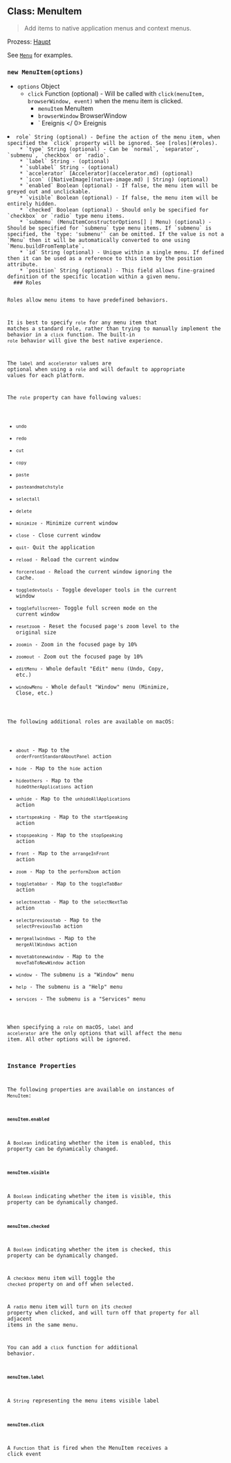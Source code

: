 ## Class: MenuItem

> Add items to native application menus and context menus.

Prozess: [Haupt](../glossary.md#main-process)

See [`Menu`](menu.md) for examples.

### `new MenuItem(options)`

* `options` Object 
  * `click` Function (optional) - Will be called with `click(menuItem, browserWindow, event)` when the menu item is clicked. 
    * `menuItem` MenuItem
    * `browserWindow` BrowserWindow
    * ` Ereignis </ 0>  Ereignis</li>
</ul></li>
<li><code>role` String (optional) - Define the action of the menu item, when specified the `click` property will be ignored. See [roles](#roles).
    * `type` String (optional) - Can be `normal`, `separator`, `submenu`, `checkbox` or `radio`.
    * `label` String - (optional)
    * `sublabel` String - (optional)
    * `accelerator` [Accelerator](accelerator.md) (optional)
    * `icon` ([NativeImage](native-image.md) | String) (optional)
    * `enabled` Boolean (optional) - If false, the menu item will be greyed out and unclickable.
    * `visible` Boolean (optional) - If false, the menu item will be entirely hidden.
    * `checked` Boolean (optional) - Should only be specified for `checkbox` or `radio` type menu items.
    * `submenu` (MenuItemConstructorOptions[] | Menu) (optional) - Should be specified for `submenu` type menu items. If `submenu` is specified, the `type: 'submenu'` can be omitted. If the value is not a `Menu` then it will be automatically converted to one using `Menu.buildFromTemplate`.
    * `id` String (optional) - Unique within a single menu. If defined then it can be used as a reference to this item by the position attribute.
    * `position` String (optional) - This field allows fine-grained definition of the specific location within a given menu.
  ### Roles
  
  Roles allow menu items to have predefined behaviors.
  
  It is best to specify `role` for any menu item that matches a standard role, rather than trying to manually implement the behavior in a `click` function. The built-in `role` behavior will give the best native experience.
  
  The `label` and `accelerator` values are optional when using a `role` and will default to appropriate values for each platform.
  
  The `role` property can have following values:
  
  * `undo`
  * `redo`
  * `cut`
  * `copy`
  * `paste`
  * `pasteandmatchstyle`
  * `selectall`
  * `delete`
  * `minimize` - Minimize current window
  * `close` - Close current window
  * `quit`- Quit the application
  * `reload` - Reload the current window
  * `forcereload` - Reload the current window ignoring the cache.
  * `toggledevtools` - Toggle developer tools in the current window
  * `togglefullscreen`- Toggle full screen mode on the current window
  * `resetzoom` - Reset the focused page's zoom level to the original size
  * `zoomin` - Zoom in the focused page by 10%
  * `zoomout` - Zoom out the focused page by 10%
  * `editMenu` - Whole default "Edit" menu (Undo, Copy, etc.)
  * `windowMenu` - Whole default "Window" menu (Minimize, Close, etc.)
  
  The following additional roles are available on macOS:
  
  * `about` - Map to the `orderFrontStandardAboutPanel` action
  * `hide` - Map to the `hide` action
  * `hideothers` - Map to the `hideOtherApplications` action
  * `unhide` - Map to the `unhideAllApplications` action
  * `startspeaking` - Map to the `startSpeaking` action
  * `stopspeaking` - Map to the `stopSpeaking` action
  * `front` - Map to the `arrangeInFront` action
  * `zoom` - Map to the `performZoom` action
  * `toggletabbar` - Map to the `toggleTabBar` action
  * `selectnexttab` - Map to the `selectNextTab` action
  * `selectprevioustab` - Map to the `selectPreviousTab` action
  * `mergeallwindows` - Map to the `mergeAllWindows` action
  * `movetabtonewwindow` - Map to the `moveTabToNewWindow` action
  * `window` - The submenu is a "Window" menu
  * `help` - The submenu is a "Help" menu
  * `services` - The submenu is a "Services" menu
  
  When specifying a `role` on macOS, `label` and `accelerator` are the only options that will affect the menu item. All other options will be ignored.
  
  ### Instance Properties
  
  The following properties are available on instances of `MenuItem`:
  
  #### `menuItem.enabled`
  
  A `Boolean` indicating whether the item is enabled, this property can be dynamically changed.
  
  #### `menuItem.visible`
  
  A `Boolean` indicating whether the item is visible, this property can be dynamically changed.
  
  #### `menuItem.checked`
  
  A `Boolean` indicating whether the item is checked, this property can be dynamically changed.
  
  A `checkbox` menu item will toggle the `checked` property on and off when selected.
  
  A `radio` menu item will turn on its `checked` property when clicked, and will turn off that property for all adjacent items in the same menu.
  
  You can add a `click` function for additional behavior.
  
  #### `menuItem.label`
  
  A `String` representing the menu items visible label
  
  #### `menuItem.click`
  
  A `Function` that is fired when the MenuItem receives a click event